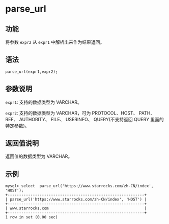 # parse_url

## 功能

将参数 `expr2` 从 `expr1` 中解析出来作为结果返回。

## 语法

```Haskell
parse_url(expr1,expr2);
```

## 参数说明

`expr1`: 支持的数据类型为 VARCHAR。

`expr2`: 支持的数据类型为 VARCHAR，可为 PROTOCOL、HOST、 PATH、 REF、 AUTHORITY、 FILE、 USERINFO、 QUERY(不支持返回 QUERY 里面的特定参数)。

## 返回值说明

返回值的数据类型为 VARCHAR。

## 示例

```Plain Text
mysql> select  parse_url('https://www.starrocks.com/zh-CN/index', 'HOST');
+------------------------------------------------------------+
| parse_url('https://www.starrocks.com/zh-CN/index', 'HOST') |
+------------------------------------------------------------+
| www.starrocks.com                                          |
+------------------------------------------------------------+
1 row in set (0.00 sec)
```
